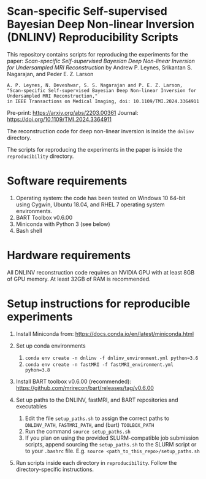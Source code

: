 # Scan-specific Self-supervised Bayesian Deep Non-linear Inversion (DNLINV) Reproducibility Scripts

This repository contains scripts for reproducing the experiments for the paper: 
*Scan-specific Self-supervised Bayesian Deep Non-linear Inversion for Undersampled MRI Reconstruction* by Andrew P. Leynes, Srikantan S. Nagarajan, and Peder E. Z. Larson

```
A. P. Leynes, N. Deveshwar, S. S. Nagarajan and P. E. Z. Larson,
"Scan-specific Self-supervised Bayesian Deep Non-linear Inversion for Undersampled MRI Reconstruction,"
in IEEE Transactions on Medical Imaging, doi: 10.1109/TMI.2024.3364911
```


Pre-print: https://arxiv.org/abs/2203.00361
Journal: https://doi.org/10.1109/TMI.2024.3364911

The reconstruction code for deep non-linear inversion is inside the `dnlinv` directory.

The scripts for reproducing the experiments in the paper is inside the `reproducibility` directory.

# Software requirements

1. Operating system: the code has been tested on Windows 10 64-bit using Cygwin, Ubuntu 18.04, and RHEL 7 operating system environments.
2. BART Toolbox v0.6.00
3. Miniconda with Python 3 (see below)
4. Bash shell

# Hardware requirements

All DNLINV reconstruction code requires an NVIDIA GPU with at least 8GB of GPU memory. At least 32GB of RAM is recommended.



# Setup instructions for reproducible experiments

1. Install Miniconda from: https://docs.conda.io/en/latest/miniconda.html

2. Set up conda environments
    1. `conda env create -n dnlinv -f dnlinv_environment.yml python=3.6`
    2. `conda env create -n fastMRI -f fastMRI_environment.yml pyhon=3.8`
3. Install BART toolbox v0.6.00 (recommended): https://github.com/mrirecon/bart/releases/tag/v0.6.00
4. Set up paths to the DNLINV, fastMRI, and BART repositories and executables
    1. Edit the file `setup_paths.sh` to assign the correct paths to `DNLINV_PATH`, `FASTMRI_PATH`, and (bart) `TOOLBOX_PATH`
    2. Run the command `source setup_paths.sh`
    3. If you plan on using the provided SLURM-compatible job submission scripts, append sourcing the `setup_paths.sh` to
       the SLURM script or to your `.bashrc` file. E.g. `source <path_to_this_repo>/setup_paths.sh`

5. Run scripts inside each directory in `reproducibility`. Follow the directory-specific instructions.


